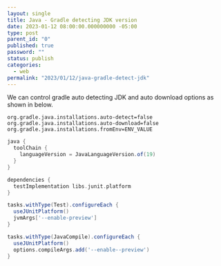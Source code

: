 ```yaml
---
layout: single
title: Java - Gradle detecting JDK version
date: 2023-01-12 08:00:00.000000000 -05:00
type: post
parent_id: "0"
published: true
password: ""
status: publish
categories:
  - web
permalink: "2023/01/12/java-gradle-detect-jdk"
---
```


We can control gradle auto detecting JDK and auto download options as shown in below.

```
org.gradle.java.installations.auto-detect=false
org.gradle.java.installations.auto-download=false
org.gradle.java.installations.fromEnv=ENV_VALUE
```

```gradle
java {
  toolChain {
    languageVersion = JavaLanguageVersion.of(19)
  }
}

dependencies {
  testImplementation libs.junit.platform
}

tasks.withType(Test).configureEach {
  useJUnitPlatform()
  jvmArgs['--enable-preview']
}

tasks.withType(JavaCompile).configureEach {
  useJUnitPlatform()
  options.compileArgs.add('--enable--preview')
}


```
